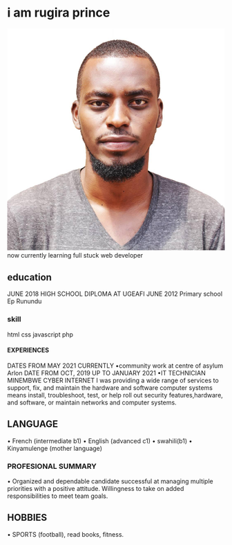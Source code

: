 # i am rugira prince

![rugiraprince](./img/rugiraprince.jpg)
 now currently learning full stuck web developer

## education

JUNE 2018
HIGH SCHOOL DIPLOMA AT UGEAFI
JUNE 2012
Primary school Ep Runundu

### skill

html
css
javascript
php

#### EXPERIENCES

DATES FROM MAY 2021 CURRENTLY
•community work at centre of asylum Arlon
DATE FROM OCT, 2019 UP TO JANUARY 2021
•IT TECHNICIAN MINEMBWE CYBER INTERNET
I was providing a wide range of services to support, fix, and maintain the hardware and software computer systems means install, troubleshoot, test, or help roll out security features,hardware, and software, or maintain networks and computer systems.

## LANGUAGE

• French (intermediate b1)
• English (advanced c1)
• swahili(b1)
• Kinyamulenge (mother language)

### PROFESIONAL SUMMARY

• Organized and dependable candidate successful at managing multiple priorities with a
positive attitude. Willingness to take on added responsibilities to meet team goals.

## HOBBIES

• SPORTS (football), read books, fitness.
